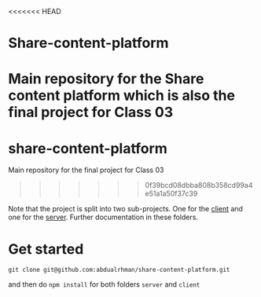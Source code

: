 <<<<<<< HEAD
# Share-content-platform
Main repository for the Share content platform which is also the final project for Class 03
=======
# share-content-platform
Main repository for the final project for Class 03
>>>>>>> 0f39bcd08dbba808b358cd99a4e51a1a50f37c39

Note that the project is split into two sub-projects. One for the [client](/client) and one for the [server](server). Further documentation in these folders.

# Get started

```
git clone git@github.com:abdualrhman/share-content-platform.git
```
and then do `npm install` for both folders `server` and `client`
